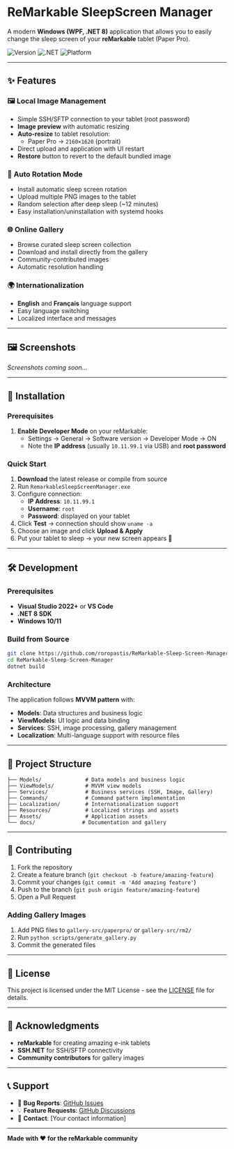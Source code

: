 # ReMarkable SleepScreen Manager

A modern **Windows (WPF, .NET 8)** application that allows you to easily change the sleep screen of your **reMarkable** tablet (Paper Pro).  

![Version](https://img.shields.io/badge/version-0.0.2-blue.svg)
![.NET](https://img.shields.io/badge/.NET-8.0-purple.svg)
![Platform](https://img.shields.io/badge/platform-Windows-lightgrey.svg)

---

## ✨ Features

### 🖼️ **Local Image Management**
- Simple SSH/SFTP connection to your tablet (root password)
- **Image preview** with automatic resizing
- **Auto-resize** to tablet resolution:
  - Paper Pro → `2160×1620` (portrait)
- Direct upload and application with UI restart
- **Restore** button to revert to the default bundled image

### 🔄 **Auto Rotation Mode**
- Install automatic sleep screen rotation
- Upload multiple PNG images to the tablet
- Random selection after deep sleep (~12 minutes)
- Easy installation/uninstallation with systemd hooks

### 🌐 **Online Gallery**
- Browse curated sleep screen collection
- Download and install directly from the gallery
- Community-contributed images
- Automatic resolution handling

### 🌍 **Internationalization**
- **English** and **Français** language support
- Easy language switching
- Localized interface and messages

---

## 🖼️ Screenshots

*Screenshots coming soon...*

---

## 🔧 Installation

### Prerequisites
1. **Enable Developer Mode** on your reMarkable:
   - Settings → General → Software version → Developer Mode → ON
   - Note the **IP address** (usually `10.11.99.1` via USB) and **root password**

### Quick Start
1. **Download** the latest release or compile from source
2. Run `RemarkableSleepScreenManager.exe`
3. Configure connection:
   - **IP Address**: `10.11.99.1`
   - **Username**: `root`
   - **Password**: displayed on your tablet
4. Click **Test** → connection should show `uname -a`
5. Choose an image and click **Upload & Apply**
6. Put your tablet to sleep → your new screen appears 🎉

---

## 🛠️ Development

### Prerequisites
- **Visual Studio 2022+** or **VS Code**
- **.NET 8 SDK**
- **Windows 10/11**

### Build from Source
```bash
git clone https://github.com/roropastis/ReMarkable-Sleep-Screen-Manager.git
cd ReMarkable-Sleep-Screen-Manager
dotnet build
```

### Architecture
The application follows **MVVM pattern** with:
- **Models**: Data structures and business logic
- **ViewModels**: UI logic and data binding
- **Services**: SSH, image processing, gallery management
- **Localization**: Multi-language support with resource files

---

## 📁 Project Structure

```
├── Models/              # Data models and business logic
├── ViewModels/          # MVVM view models
├── Services/            # Business services (SSH, Image, Gallery)
├── Commands/            # Command pattern implementation
├── Localization/        # Internationalization support
├── Resources/           # Localized strings and assets
├── Assets/              # Application assets
└── docs/               # Documentation and gallery
```

---

## 🤝 Contributing

1. Fork the repository
2. Create a feature branch (`git checkout -b feature/amazing-feature`)
3. Commit your changes (`git commit -m 'Add amazing feature'`)
4. Push to the branch (`git push origin feature/amazing-feature`)
5. Open a Pull Request

### Adding Gallery Images
1. Add PNG files to `gallery-src/paperpro/` or `gallery-src/rm2/`
2. Run `python scripts/generate_gallery.py`
3. Commit the generated files

---

## 📄 License

This project is licensed under the MIT License - see the [LICENSE](LICENSE) file for details.

---

## 🙏 Acknowledgments

- **reMarkable** for creating amazing e-ink tablets
- **SSH.NET** for SSH/SFTP connectivity
- **Community contributors** for gallery images

---

## 📞 Support

- 🐛 **Bug Reports**: [GitHub Issues](https://github.com/roropastis/ReMarkable-Sleep-Screen-Manager/issues)
- 💡 **Feature Requests**: [GitHub Discussions](https://github.com/roropastis/ReMarkable-Sleep-Screen-Manager/discussions)
- 📧 **Contact**: [Your contact information]

---

**Made with ❤️ for the reMarkable community**
